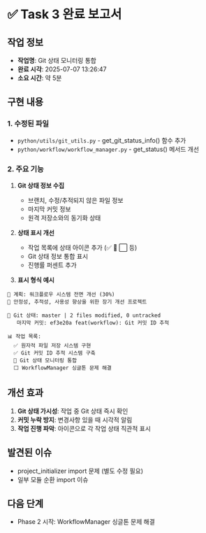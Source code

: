 # ✅ Task 3 완료 보고서

## 작업 정보
- **작업명**: Git 상태 모니터링 통합
- **완료 시각**: 2025-07-07 13:26:47
- **소요 시간**: 약 5분

## 구현 내용

### 1. 수정된 파일
- `python/utils/git_utils.py` - get_git_status_info() 함수 추가
- `python/workflow/workflow_manager.py` - get_status() 메서드 개선

### 2. 주요 기능
1. **Git 상태 정보 수집**
   - 브랜치, 수정/추적되지 않은 파일 정보
   - 마지막 커밋 정보
   - 원격 저장소와의 동기화 상태

2. **상태 표시 개선**
   - 작업 목록에 상태 아이콘 추가 (✅ 🔄 ⬜ 등)
   - Git 상태 정보 통합 표시
   - 진행률 퍼센트 추가

3. **표시 형식 예시**
```
📅 계획: 워크플로우 시스템 전면 개선 (30%)
📝 안정성, 추적성, 사용성 향상을 위한 장기 개선 프로젝트

🔄 Git 상태: master | 2 files modified, 0 untracked
   마지막 커밋: ef3e20a feat(workflow): Git 커밋 ID 추적

📊 작업 목록:
  ✅ 원자적 파일 저장 시스템 구현
  ✅ Git 커밋 ID 추적 시스템 구축  
  🔄 Git 상태 모니터링 통합
  ⬜ WorkflowManager 싱글톤 문제 해결
```

## 개선 효과
1. **Git 상태 가시성**: 작업 중 Git 상태 즉시 확인
2. **커밋 누락 방지**: 변경사항 있을 때 시각적 알림
3. **작업 진행 파악**: 아이콘으로 각 작업 상태 직관적 표시

## 발견된 이슈
- project_initializer import 문제 (별도 수정 필요)
- 일부 모듈 순환 import 이슈

## 다음 단계
- Phase 2 시작: WorkflowManager 싱글톤 문제 해결
